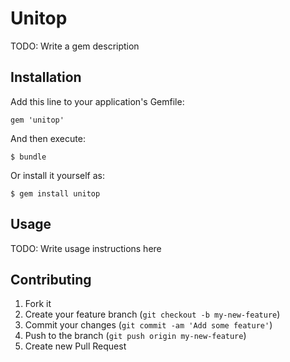 # Unitop

TODO: Write a gem description

## Installation

Add this line to your application's Gemfile:

    gem 'unitop'

And then execute:

    $ bundle

Or install it yourself as:

    $ gem install unitop

## Usage

TODO: Write usage instructions here

## Contributing

1. Fork it
2. Create your feature branch (`git checkout -b my-new-feature`)
3. Commit your changes (`git commit -am 'Add some feature'`)
4. Push to the branch (`git push origin my-new-feature`)
5. Create new Pull Request
